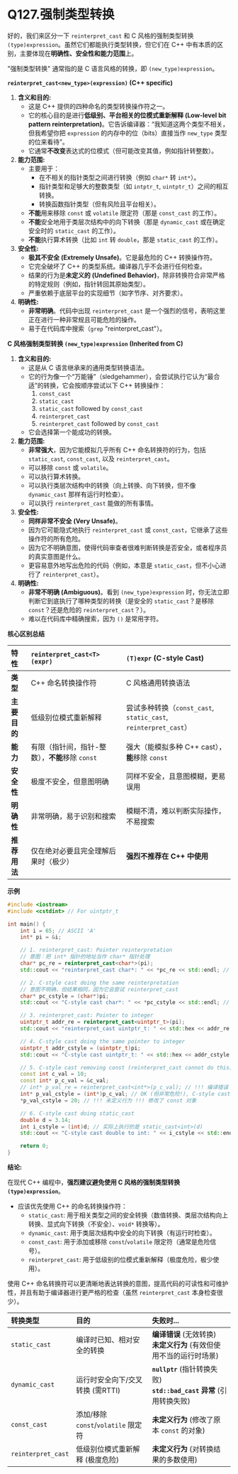# Q127.强制类型转换

好的，我们来区分一下 `reinterpret_cast` 和 C 风格的强制类型转换 `(type)expression`。虽然它们都能执行类型转换，但它们在 C++ 中有本质的区别，主要体现在**明确性、安全性和能力范围**上。

"强制类型转换" 通常指的是 C 语言风格的转换，即 `(new_type)expression`。

**`reinterpret_cast<new_type>(expression)` (C++ specific)**

1.  **含义和目的:**
    *   这是 C++ 提供的四种命名的类型转换操作符之一。
    *   它的核心目的是进行**低级别、平台相关的位模式重新解释 (Low-level bit pattern reinterpretation)**。它告诉编译器：“我知道这两个类型不相关，但我希望你把 `expression` 的内存中的位（bits）直接当作 `new_type` 类型的位来看待”。
    *   它通常**不改变**表达式的位模式（但可能改变其值，例如指针转整数）。
2.  **能力范围:**
    *   主要用于：
        *   在不相关的指针类型之间进行转换（例如 `char*` 转 `int*`）。
        *   指针类型和足够大的整数类型（如 `intptr_t`, `uintptr_t`）之间的相互转换。
        *   转换函数指针类型（但有风险且平台相关）。
    *   **不能**用来移除 `const` 或 `volatile` 限定符（那是 `const_cast` 的工作）。
    *   **不能**安全地用于类层次结构中的向下转换（那是 `dynamic_cast` 或在确定安全时的 `static_cast` 的工作）。
    *   **不能**执行算术转换（比如 `int` 转 `double`，那是 `static_cast` 的工作）。
3.  **安全性:**
    *   **极其不安全 (Extremely Unsafe)**。它是最危险的 C++ 转换操作符。
    *   它完全破坏了 C++ 的类型系统。编译器几乎不会进行任何检查。
    *   结果的行为是**未定义的 (Undefined Behavior)**，除非转换符合非常严格的特定规则（例如，指针转回其原始类型）。
    *   严重依赖于底层平台的实现细节（如字节序、对齐要求）。
4.  **明确性:**
    *   **非常明确**。代码中出现 `reinterpret_cast` 是一个强烈的信号，表明这里正在进行一种非常规且可能危险的操作。
    *   易于在代码库中搜索（`grep` "reinterpret_cast"）。

**C 风格强制类型转换 `(new_type)expression` (Inherited from C)**

1.  **含义和目的:**
    *   这是从 C 语言继承来的通用类型转换语法。
    *   它的行为像一个“万能锤”（sledgehammer），会尝试执行它认为“最合适”的转换，它会按顺序尝试以下 C++ 转换操作：
        1.  `const_cast`
        2.  `static_cast`
        3.  `static_cast` followed by `const_cast`
        4.  `reinterpret_cast`
        5.  `reinterpret_cast` followed by `const_cast`
    *   它会选择第一个能成功的转换。
2.  **能力范围:**
    *   **非常强大**，因为它能模拟几乎所有 C++ 命名转换符的行为，包括 `static_cast`, `const_cast`, 以及 `reinterpret_cast`。
    *   可以移除 `const` 或 `volatile`。
    *   可以执行算术转换。
    *   可以执行类层次结构中的转换（向上转换、向下转换，但不像 `dynamic_cast` 那样有运行时检查）。
    *   可以执行 `reinterpret_cast` 能做的所有事情。
3.  **安全性:**
    *   **同样非常不安全 (Very Unsafe)**。
    *   因为它可能隐式地执行 `reinterpret_cast` 或 `const_cast`，它继承了这些操作符的所有危险。
    *   因为它不明确意图，使得代码审查者很难判断转换是否安全，或者程序员的真实意图是什么。
    *   更容易意外地写出危险的代码（例如，本意是 `static_cast`，但不小心进行了 `reinterpret_cast`）。
4.  **明确性:**
    *   **非常不明确 (Ambiguous)**。看到 `(new_type)expression` 时，你无法立即判断它到底执行了哪种类型的转换（是安全的 `static_cast`？是移除 `const`？还是危险的 `reinterpret_cast`？）。
    *   难以在代码库中精确搜索，因为 `()` 是常用字符。

**核心区别总结**

| 特性         | `reinterpret_cast<T>(expr)`                     | `(T)expr` (C-style Cast)                                     |
| :----------- | :---------------------------------------------- | :----------------------------------------------------------- |
| **类型**     | C++ 命名转换操作符                              | C 风格通用转换语法                                           |
| **主要目的** | 低级别位模式重新解释                            | 尝试多种转换（`const_cast`, `static_cast`, `reinterpret_cast`） |
| **能力**     | 有限（指针间，指针-整数），**不能**移除 `const` | 强大（能模拟多种 C++ cast），**能**移除 `const`              |
| **安全性**   | 极度不安全，但意图明确                          | 同样不安全，且意图模糊，更易误用                             |
| **明确性**   | 非常明确，易于识别和搜索                        | 模糊不清，难以判断实际操作，不易搜索                         |
| **推荐用法** | 仅在绝对必要且完全理解后果时（极少）            | **强烈不推荐在 C++ 中使用**                                  |

**示例**

```c++
#include <iostream>
#include <cstdint> // For uintptr_t

int main() {
    int i = 65; // ASCII 'A'
    int* pi = &i;

    // 1. reinterpret_cast: Pointer reinterpretation
    // 意图：把 int* 指针的地址当作 char* 指针处理
    char* pc_re = reinterpret_cast<char*>(pi);
    std::cout << "reinterpret_cast char*: " << *pc_re << std::endl; // 可能输出 'A' (取决于字节序)

    // 2. C-style cast doing the same reinterpretation
    // 意图不明确，但结果相同，因为它会尝试 reinterpret_cast
    char* pc_cstyle = (char*)pi;
    std::cout << "C-style cast char*: " << *pc_cstyle << std::endl; // 可能输出 'A'

    // 3. reinterpret_cast: Pointer to integer
    uintptr_t addr_re = reinterpret_cast<uintptr_t>(pi);
    std::cout << "reinterpret_cast uintptr_t: " << std::hex << addr_re << std::endl;

    // 4. C-style cast doing the same pointer to integer
    uintptr_t addr_cstyle = (uintptr_t)pi;
    std::cout << "C-style cast uintptr_t: " << std::hex << addr_cstyle << std::endl;

    // 5. C-style cast removing const (reinterpret_cast cannot do this)
    const int c_val = 10;
    const int* p_c_val = &c_val;
    // int* p_val_re = reinterpret_cast<int*>(p_c_val); // !!! 编译错误 !!! reinterpret_cast不能移除const
    int* p_val_cstyle = (int*)p_c_val; // OK (但非常危险!), C-style cast 隐含了 const_cast
    *p_val_cstyle = 20; // !!! 未定义行为 !!! 修改了 const 对象

    // 6. C-style cast doing static_cast
    double d = 3.14;
    int i_cstyle = (int)d; // 实际上执行的是 static_cast<int>(d)
    std::cout << "C-style cast double to int: " << i_cstyle << std::endl; // 输出 3

    return 0;
}
```

**结论:**

在现代 C++ 编程中，**强烈建议避免使用 C 风格的强制类型转换 `(type)expression`**。

*   应该优先使用 C++ 的命名转换操作符：
    *   `static_cast`: 用于相关类型之间的安全转换（数值转换、类层次结构向上转换、显式向下转换（不安全）、`void*` 转换等）。
    *   `dynamic_cast`: 用于类层次结构中安全的向下转换（有运行时检查）。
    *   `const_cast`: 用于添加或移除 `const`/`volatile` 限定符（通常是危险信号）。
    *   `reinterpret_cast`: 用于低级别的位模式重新解释（极度危险，极少使用）。

使用 C++ 命名转换符可以更清晰地表达转换的意图，提高代码的可读性和可维护性，并且有助于编译器进行更严格的检查（虽然 `reinterpret_cast` 本身检查很少）。





| 转换类型           | 目的                                | 失败时...                                                    |
| :----------------- | :---------------------------------- | :----------------------------------------------------------- |
| `static_cast`      | 编译时已知、相对安全的转换          | **编译错误** (无效转换)<br>**未定义行为** (有效但使用不当的运行时场景) |
| `dynamic_cast`     | 运行时安全向下/交叉转换 (需RTTI)    | **`nullptr`** (指针转换失败)<br>**`std::bad_cast` 异常** (引用转换失败) |
| `const_cast`       | 添加/移除 `const`/`volatile` 限定符 | **未定义行为** (修改了原本 `const` 的对象)                   |
| `reinterpret_cast` | 低级别位模式重新解释 (极度危险)     | **未定义行为** (对转换结果的多数使用)                        |